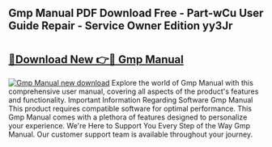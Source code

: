 ## Gmp Manual PDF Download Free - Part-wCu User Guide Repair - Service Owner Edition yy3Jr

# <h2><a href="http://bc3189.oget.top/?id=Gmp+Manual">🔗Download New 👉🔴 Gmp Manual</a></h2>

[![Gmp Manual new download](https://i.imgur.com/5g1atiW.png)](http://bc3189.oget.top/?id=Gmp+Manual)
Explore the world of Gmp Manual with this comprehensive user manual, covering all aspects of the product's features and functionality. Important Information Regarding Software Gmp Manual This product requires compatible software for optimal performance. This Gmp Manual comes with a plethora of features designed to personalize your experience. We're Here to Support You Every Step of the Way Gmp Manual. Our customer support team is available throughout your journey.
